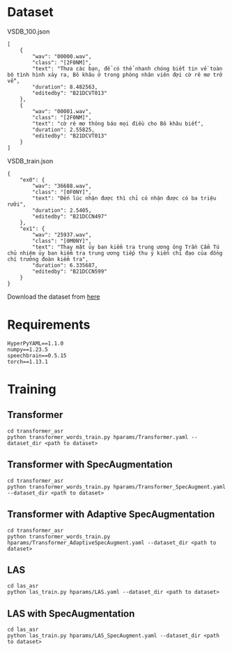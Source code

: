 # Dataset

VSDB_100.json
```
[
    {
        "wav": "00000.wav",
        "class": "[2F0NM]",
        "text": "Thưa các bạn, để có thể nhanh chóng biết tin về toàn bộ tình hình xảy ra, Bô khâu ở trong phòng nhân viên đợi cờ rê mơ trở về",
        "duration": 8.482563,
        "editedby": "B21DCVT013"
    },
    {
        "wav": "00001.wav",
        "class": "[2F0NM]",
        "text": "cờ rê mơ thông báo mọi điều cho Bô khâu biết",
        "duration": 2.55825,
        "editedby": "B21DCVT013"
    }
]
```
VSDB_train.json
```
{
    "ex0": {
        "wav": "36688.wav",
        "class": "[0F0NY]",
        "text": "Đến lúc nhận được thì chỉ có nhận được có ba triệu rưỡi",
        "duration": 2.5405,
        "editedby": "B21DCCN497"
    },
    "ex1": {
        "wav": "25937.wav",
        "class": "[0M0NY]",
        "text": "Thay mặt ủy ban kiểm tra trung ương ông Trần Cẩm Tú chủ nhiệm ủy ban kiểm tra trung ương tiếp thu ý kiến chỉ đạo của đồng chí trưởng đoàn kiểm tra",
        "duration": 6.335687,
        "editedby": "B21DCCN599"
    }
}
```
Download the dataset from [here](https://drive.google.com/drive/folders/1tiPKaIOC7bt6isv5qFqf61O_2jFK8ZOI)

# Requirements
```
HyperPyYAML==1.1.0
numpy==1.23.5
speechbrain==0.5.15
torch==1.13.1
```
# Training

## Transformer
```
cd transformer_asr
python transformer_words_train.py hparams/Transformer.yaml --dataset_dir <path to dataset>
```
## Transformer with  SpecAugmentation
```
cd transformer_asr
python transformer_words_train.py hparams/Transformer_SpecAugment.yaml --dataset_dir <path to dataset>
```
## Transformer with Adaptive SpecAugmentation
```
cd transformer_asr
python transformer_words_train.py hparams/Transformer_AdaptiveSpecAugment.yaml --dataset_dir <path to dataset>
```
## LAS
```
cd las_asr
python las_train.py hparams/LAS.yaml --dataset_dir <path to dataset>
```
## LAS with SpecAugmentation
```
cd las_asr
python las_train.py hparams/LAS_SpecAugment.yaml --dataset_dir <path to dataset>
```
